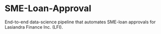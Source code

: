# SME-Loan-Approval
End-to-end data-science pipeline that automates SME-loan approvals for Lasiandra Finance Inc. (LFI).  

